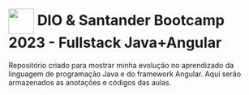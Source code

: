 <h1>
    <a href="https://www.dio.me/">
     <img align="center" width="50px" src="https://hermes.dio.me/tracks/afebe5ed-2b18-438a-95b0-2c971e9aeff9.png"></a>
    <span>  DIO & Santander Bootcamp 2023 - Fullstack Java+Angular</span>
</h1>

Repositório criado para mostrar minha evolução no aprendizado da linguagem de programação Java e do framework Angular.  Aqui serão armazenados as anotações e códigos das aulas.
